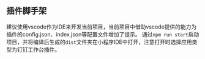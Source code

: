 ## 插件脚手架

建议使用vscode作为IDE来开发当前项目，当前项目中借助vscode提供的能力为插件的config.json、index.json等配置文件增加了提示。
通过`npm run start`启动项目，并将编译后生成的`dist`文件夹在小程序IDE中打开，注意打开时选择应用类型为钉钉工作台插件。
